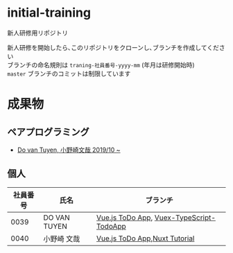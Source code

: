 # initial-training
新人研修用リポジトリ  

新人研修を開始したら､このリポジトリをクローンし､ブランチを作成してください  
ブランチの命名規則は `traning-社員番号-yyyy-mm` (年月は研修開始時)  
`master` ブランチのコミットは制限しています  

# 成果物

## ペアプログラミング

- [Do van Tuyen, 小野崎文哉 2019/10 ~ ](https://github.com/j-yado/initial-training/tree/training-13-14-2019-10)  

## 個人

|社員番号|氏名|ブランチ|
|---|---|---|
|0039|DO VAN TUYEN|[Vue.js ToDo App](https://github.com/j-yado/initial-training/tree/training-0039-TodoApp), [Vuex-TypeScript-TodoApp](https://github.com/j-yado/initial-training/tree/training-0039-vuex_typescript_todoapp)|
|0040|小野崎 文哉|[Vue.js ToDo App](https://github.com/j-yado/initial-training/tree/training-0040),[Nuxt Tutorial](https://github.com/j-yado/initial-training/tree/training-0040-nuxt_tutorial)|
